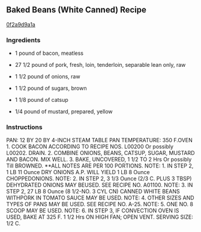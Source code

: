 ## Baked Beans (White Canned) Recipe

[0f2a9d9a1a](http://cookeatshare.com/recipes/baked-beans-white-canned-74047)

### Ingredients

 - 1 pound of bacon, meatless

 - 27 1/2 pound of pork, fresh, loin, tenderloin, separable lean only, raw

 - 1 1/2 pound of onions, raw

 - 1 1/2 pound of sugars, brown

 - 1 1/8 pound of catsup

 - 1/4 pound of mustard, prepared, yellow

### Instructions

PAN: 12 BY 20 BY 4-INCH STEAM TABLE PAN TEMPERATURE: 350 F.OVEN 1. COOK BACON ACCORDING TO RECIPE NOS. L00200 Or possibly L00202. DRAIN. 2. COMBINE ONIONS, BEANS, CATSUP, SUGAR, MUSTARD AND BACON. MIX WELL. 3. BAKE, UNCOVERED, 1 1/2 TO 2 Hrs Or possibly Till BROWNED. **ALL NOTES ARE PER 100 PORTIONS. NOTE: 1. IN STEP 2, 1 LB 11 Ounce DRY ONIONS A.P. WILL YIELD 1 LB 8 Ounce CHOPPEDONIONS. NOTE: 2. IN STEP 2, 3 1/3 Ounce (2/3 C. PLUS 3 TBSP) DEHYDRATED ONIONS MAY BEUSED. SEE RECIPE NO. A01100. NOTE: 3. IN STEP 2, 27 LB 8 Ounce (8 1/2-NO. 3 CYL CN) CANNED WHITE BEANS WITHPORK IN TOMATO SAUCE MAY BE USED. NOTE: 4. OTHER SIZES AND TYPES OF PANS MAY BE USED. SEE RECIPE NO. A-25. NOTE: 5. ONE NO. 8 SCOOP MAY BE USED. NOTE: 6. IN STEP 3, IF CONVECTION OVEN IS USED, BAKE AT 325 F. 1 1/2 Hrs ON HIGH FAN; OPEN VENT. SERVING SIZE: 1/2 C.